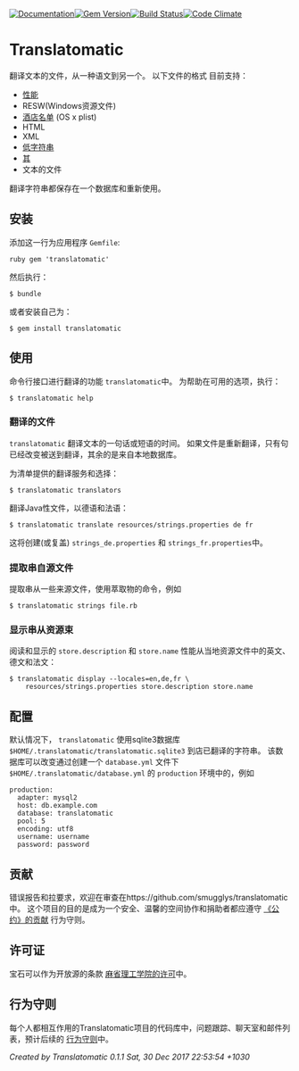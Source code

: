 [![Documentation](http://img.shields.io/badge/yard-docs-blue.svg)](http://www.rubydoc.info/gems/translatomatic)[![Gem Version](https://badge.fury.io/rb/translatomatic.svg)](https://badge.fury.io/rb/translatomatic)[![Build Status](https://travis-ci.org/smugglys/translatomatic.svg?branch=master)](https://travis-ci.org/smugglys/translatomatic)[![Code Climate](https://codeclimate.com/github/smugglys/translatomatic.svg)](https://codeclimate.com/github/smugglys/translatomatic)

# Translatomatic

翻译文本的文件，从一种语文到另一个。 以下文件的格式 目前支持：

- [性能](https://en.wikipedia.org/wiki/.properties)
- RESW(Windows资源文件)
- [酒店名单](https://en.wikipedia.org/wiki/Property_list) (OS x plist)
- HTML
- XML
- [低字符串](https://developer.apple.com/library/content/documentation/Cocoa/Conceptual/LoadingResources/Strings/Strings.html)
- [其](http://yaml.org/)
- 文本的文件

翻译字符串都保存在一个数据库和重新使用。

## 安装

添加这一行为应用程序 `Gemfile`:

`ruby
gem 'translatomatic'
`

然后执行：

    $ bundle

或者安装自己为：

    $ gem install translatomatic

## 使用

命令行接口进行翻译的功能 `translatomatic`中。 为帮助在可用的选项，执行：

    $ translatomatic help

### 翻译的文件

`translatomatic` 翻译文本的一句话或短语的时间。 如果文件是重新翻译，只有句已经改变被送到翻译，其余的是来自本地数据库。

为清单提供的翻译服务和选择：

    $ translatomatic translators

翻译Java性文件，以德语和法语：

    $ translatomatic translate resources/strings.properties de fr

这将创建(或复盖) `strings_de.properties` 和 `strings_fr.properties`中。

### 提取串自源文件

提取串从一些来源文件，使用萃取物的命令，例如

    $ translatomatic strings file.rb

### 显示串从资源束

阅读和显示的 `store.description` 和 `store.name` 性能从当地资源文件中的英文、德文和法文：

    $ translatomatic display --locales=en,de,fr \
        resources/strings.properties store.description store.name

## 配置

默认情况下， `translatomatic` 使用sqlite3数据库 `$HOME/.translatomatic/translatomatic.sqlite3` 到店已翻译的字符串。 该数据库可以改变通过创建一个 `database.yml` 文件下 `$HOME/.translatomatic/database.yml` 的 `production` 环境中的，例如

    production:
      adapter: mysql2
      host: db.example.com
      database: translatomatic
      pool: 5
      encoding: utf8
      username: username
      password: password

## 贡献

错误报告和拉要求，欢迎在审查在https://github.com/smugglys/translatomatic中。 这个项目的目的是成为一个安全、温馨的空间协作和捐助者都应遵守 [《公约》的贡献](http://contributor-covenant.org) 行为守则。

## 许可证

宝石可以作为开放源的条款 [麻省理工学院的许可](https://opensource.org/licenses/MIT)中。

## 行为守则

每个人都相互作用的Translatomatic项目的代码库中，问题跟踪、聊天室和邮件列表，预计后续的 [行为守则](https://github.com/smugglys/translatomatic/blob/master/CODE_OF_CONDUCT.md)中。

_Created by Translatomatic 0.1.1 Sat, 30 Dec 2017 22:53:54 +1030_
